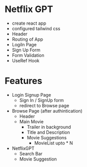 # Netflix GPT

- create react app
- configured tailwind css
- Header
- Routing of App
- LogiIn Page
- Sign Up Form
- Form Validation
- UseRef Hook





# Features
- Login Signup Page
    - Sign In / SignUp form
    - redirect to Browse page
- Browse Page (after authintication)
    - Header
    - Main Movie
        - Trailer in background
        - Title and Description
        - Movie Suggestions
            - MovieList upto * N 
- NetflixGPT
    - Search Bar
    - Movie Suggestion